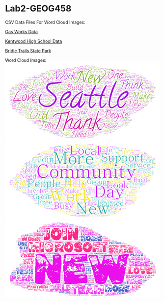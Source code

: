 # Lab2-GEOG458

CSV Data Files For Word Cloud Images:

[Gas Works Data](/assets/twsearch-result(1).csv)

[Kentwood High School Data](/assets/twsearch-result(2).csv)

[Bridle Trails State Park](/assets/twsearch-result(3).csv)

Word Cloud Images: 
![wordcloud-1](/assets/WordArt1.png "wordcloud-1.png")
![wordcloud-2](/assets/WordArt2.png "wordcloud-2.png")
![wordcloud-3](/assets/WordArt3.png "wordcloud-3.png")